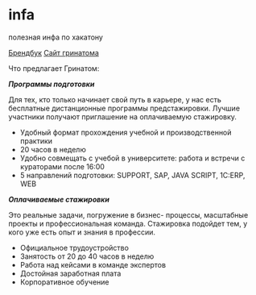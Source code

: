 # infa
полезная инфа по хакатону

[Брендбук](https://drive.google.com/drive/u/1/folders/1B_ylCbjuwIn8aTpWd12d8f6eOY_VVmcR) 
[Сайт гринатома](https://edu.greenatom.ru/)


Что предлагает Гринатом:

***Программы подготовки***

Для тех, кто только начинает свой путь в карьере, у нас есть бесплатные дистанционные программы предста­жировки. Лучшие участники получают приглашение на оплачиваемую стажировку.
  - Удобный формат прохождения учебной и производственной практики
  - 20 часов в неделю
  - Удобно совмещать с учебой в университете: работа и встречи с кураторами после 16:00
  - 5 направлений подготовки: SUPPORT, SAP, JAVA SCRIPT, 1C:ERP, WEB

***Оплачиваемые стажировки***

Это реальные задачи, погружение в бизнес- процессы, масштабные проекты и профессиональная команда. Стажировка подойдет тем, у кого уже есть опыт и знания в профессии.
  - Официальное трудоустройство
  - Занятость от 20 до 40 часов в неделю
  - Работа над кейсами в команде экспертов
  - Достойная заработная плата
  - Корпоративное обучение

